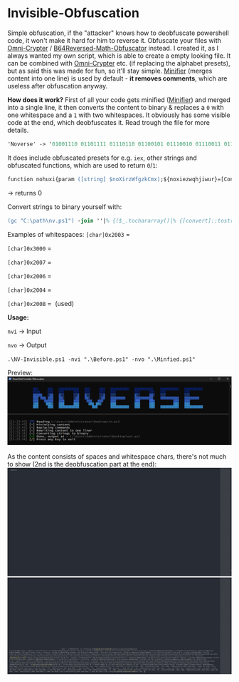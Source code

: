 # Invisible-Obfuscation

Simple obfuscation, if the "attacker" knows how to deobfuscate powershell code, it won't make it hard for him to reverse it. Obfuscate your files with [Omni-Crypter](https://github.com/5Noxi/Omni-Crypter) / [B64Reversed-Math-Obfuscator](https://github.com/5Noxi/B64Reversed-Math-Obfuscator) instead. I created it, as I always wanted my own script, which is able to create a empty looking file. It can be combined with [Omni-Crypter](https://github.com/5Noxi/Omni-Crypter) etc. (if replacing the alphabet presets), but as said this was made for fun, so it'll stay simple. [Minifier](https://github.com/5Noxi/PowerShell-Minifier) (merges content into one line) is used by default - **it removes comments**, which are useless after obfuscation anyway.

__How does it work?__
First of all your code gets minified ([Minifier](https://github.com/5Noxi/PowerShell-Minifier)) and merged into a single line, it then converts the content to binary & replaces a `0` with one whitespace and a `1` with two whitespaces. It obviously has some visible code at the end, which deobfuscates it. Read trough the file for more details.
```ps
'Noverse' -> '01001110 01101111 01110110 01100101 01110010 01110011 01100101' -> '​ ​​ ​​ ​​ ​ ​ ​​ ​​ ​ ​​ ​​ ​ ​ ​ ​ ​​ ​ ​​ ​​ ​ ​​ ​​ ​ ​ ​ ​ ​​ ​ ​ ​ ​ ​ ​ ​ ​​ ​ ​​ ​​ ​ ​​ ​ ​​ ​​ ​ ​​ ​​ ​​ ​ ​ ​​ ​​ ​ ​ ​ ​ ​​ ​ ​​ ​​ ​ ​​ ​​ ​ ​​ ​ ​​ ​​ ​ ​ ​​ ​ ​​ ​ ​ ​​ ​ ​ ​ ​ ​ ​ ​​ ​​ ​ ​​ ​​ ​​ ​ ​ ​​ ​​ ​​ ​ ​​ ​​ ​ ​ ​​ ​​ ​​ ​ ​​ ​​ ​​ ​ ​​ ​​ ​ ​​ ​ ​ ​ ​ ​ ​​ ​ ​ ​ ​ ​ ​ ​ ​​ ​ ​​ ​​ ​ ​​ ​ ​​ ​​ ​​ ​ ​​ ​​ ​ ​ ​​ ​​ ​ ​ ​ ​ ​​ ​ ​​ ​​ ​ ​​ ​​ ​ ​ ​ ​​ ​​ ​​ ​ ​​ ​ ​​ ​ ​​ ​​ ​ ​ ​​ ​ ​​ ​ ​ ​​ ​ ​ ​ ​ ​ ​ ​​ ​ ​​ ​ ​​ ​​ ​​ ​ ​​ ​​ ​​ ​ ​ ​​ ​ ​ ​​ ​​ ​ ​​ ​ ​ ​​ ​ ​​ ​​ ​​ ​ ​​ ​ ​ ​ ​​ ​​ ​ ​ ​​ ​ ​​ ​ ​ ​​ ​ ​​ ​​ ​ ​​ ​ ​​ ​ ​ ​​ ​ ​ ​ ​ ​​ ​​ ​ ​​ ​​ ​​ ​​ ​ ​​ ​​ ​​ ​ ​ ​​ ​​ ​ ​​ ​​ ​​ ​ ​​ ​ ​ ​ ​ ​​ ​​ ​​ ​ ​​ ​​ ​ ​​ ​ ​ ​​ ​​ ​​ ​ ​ ​​ ​​ ​ ​​ ​​ ​​ ​​ ​ ​​ ​​ ​​ ​ ​​ ​​ ​ ​ ​​ ​​ ​ ​ ​​ ​ ​​ ​ ​​ ​​ ​​ ​ ​ ​​ ​ ​ ​​ ​​ ​​ ​ ​ ​​ ​​ ​ ​​ ​​ ​ ​ ​​ ​ ​'
```

It does include obfuscated presets for e.g. `iex`, other strings and obfuscated functions, which are used to return `0`/`1`:
```ps
function nohuxi{param ([string] $noXirzWfgzkCmx);${noxiezwqhjiwur}=[ConVert]::"f`R`Omba`Se64s`T`Ring"($noXirzwfgzkCmx);${no`X`I`W`D`E`Yqyta`D`R}=[syStem.io.memOrYSTREam]::"new"(${noxiezwqhjiwur});${`N`O`Xi`Q`C`Lo`Qrd`B`Nj}=[SysTEm.IO.COmPrESSion.GZipSTrEAm]::"new"(${no`Xiw`D`Ey`Qy`Tad`R},[sysTeM.IO.comPResSIoN.cOmpReSSIOnmoDe]::"`D`E`Compre`S`S");${`N`Ox`I`Q`Cloq`R`Db`N`J}=[syStEm.IO.COMpReSsiON.GzIpsTReaM]::"`N`E`W"([SySTEm.Io.mEmoRYSTREAm]::"new"(${noxiezwqhjiwur}),[SySTeM.Io.ComPressIon.coMpResSIOnMODe]::"`D`E`C`O`M`Pr`Es`S");${`No`X`I`Z`Kc`Mftgz`B`F}=[sYsTEM.io.stREAMreAder]::"new"(${n`Ox`Iqc`L`O`Qrd`Bnj});${`N`Ox`I`X`Sz`Lux`S`Wfy}=${`N`O`X`Iz`K`Cm`Ft`G`Z`B`F}."`R`Eadtoen`D"();return ${nox`Ixszl`Uxswfy}};(((((((((((((((((6531-Bxor-6531)-Band2*(6531-Band-6531))-Band((6531-Bxor-6531)-Bor2*(6531-Band-6531)))-Band(((6531-Bxor-6531)-Band2*(6531-Band-6531))-Bor((6531-Bxor-6531)-Bor2*(6531-Band-6531))))+((((6531-Bxor-6531)-Band2*(6531-Band-6531))-Band((6531-Bxor-6531)-Bor2*(6531-Band-6531)))-Bor(((6531-Bxor-6531)-Band2*(6531-Band-6531))-Bor((6531-Bxor-6531)-Bor2*(6531-Band-6531)))))+0)-0)))-shl1)-shr1)))+0)-0)))
```
-> returns 0

Convert strings to binary yourself with:
```ps
(gc "C:\path\nv.ps1") -join ''|% {($_.tochararray()|% {[convert]::tostring([byte][char]$_,2).padleft(8,'0')}) -join ' '}
```

Examples of whitespaces:
`[char]0x2003` = ` `

`[char]0x3000` = `　`

`[char]0x2007` = ` `

`[char]0x2006` = ` `

`[char]0x2004` = ` `

`[char]0x200B` = `​` (used)

__**Usage:**__

`nvi` -> Input

`nvo` -> Output

`.\NV-Invisible.ps1 -nvi ".\Before.ps1" -nvo ".\Minfied.ps1"`

Preview:
![minpre](https://github.com/5Noxi/Invisible-Obfuscation/blob/main/invisible.png?raw=true)

As the content consists of spaces and whitespace chars, there's not much to show (2nd is the deobfuscation part at the end):
![minpre](https://github.com/5Noxi/Invisible-Obfuscation/blob/main/after1.png?raw=true)
![minpre](https://github.com/5Noxi/Invisible-Obfuscation/blob/main/after2.png?raw=true)
